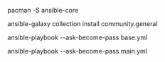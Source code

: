 pacman -S ansible-core

ansible-galaxy collection install community.general

ansible-playbook --ask-become-pass base.yml

ansible-playbook --ask-become-pass main.yml
